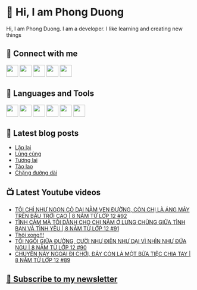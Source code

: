 # 👋 Hi, I am Phong Duong

Hi, I am Phong Duong. I am a developer. I like learning and creating new things

## 🔗 Connect with me
[<img height="32" width="32" src="https://cdn.jsdelivr.net/npm/simple-icons@v3/icons/youtube.svg" />](https://www.youtube.com/channel/UCXykqt3V2-9bYXKWZRcH0rA)
[<img height="32" width="32" src="https://cdn.jsdelivr.net/npm/simple-icons@v3/icons/instagram.svg" />](https://www.instagram.com/phongduonglh)
[<img height="32" width="32" src="https://cdn.jsdelivr.net/npm/simple-icons@v3/icons/twitter.svg" />](https://twitter.com/phongduonglh)
[<img height="32" width="32" src="https://cdn.jsdelivr.net/npm/simple-icons@v3/icons/facebook.svg" />](https://www.facebook.com/phongduonglh)
[<img height="32" width="32" src="https://cdn.jsdelivr.net/npm/simple-icons@v3/icons/linkedin.svg" />](https://www.linkedin.com/in/phongduonglh)

## 🧰 Languages and Tools

[<img height="32" width="32" src="https://cdn.jsdelivr.net/npm/simple-icons@v3/icons/javascript.svg" />](javascript)
[<img height="32" width="32" src="https://cdn.jsdelivr.net/npm/simple-icons@v3/icons/html5.svg" />](html5)
[<img height="32" width="32" src="https://cdn.jsdelivr.net/npm/simple-icons@v3/icons/css3.svg" />](css3)
[<img height="32" width="32" src="https://cdn.jsdelivr.net/npm/simple-icons@v3/icons/node-dot-js.svg" />](nodejs)
[<img height="32" width="32" src="https://cdn.jsdelivr.net/npm/simple-icons@v3/icons/react.svg" />](react)
[<img height="32" width="32" src="https://cdn.jsdelivr.net/npm/simple-icons@v3/icons/vue-dot-js.svg" />](vue)

## 📝 Latest blog posts

<!-- BLOG-POST-LIST:START -->
- [Lặp lại](https://phongduong.dev/blog/2021/08/lap-lai/)
- [Lủng củng](https://phongduong.dev/blog/2021/08/lung-cung/)
- [Tương lai](https://phongduong.dev/blog/2021/08/tuong-lai/)
- [Tào lao](https://phongduong.dev/blog/2021/07/tao-lao/)
- [Chặng đường dài](https://phongduong.dev/blog/2021/07/chang-duong-dai/)
<!-- BLOG-POST-LIST:END -->

## 📺 Latest Youtube videos

<!-- YOUTUBE-VIDEO-LIST:START -->
- [TÔI CHỈ NHƯ NGỌN CỎ DẠI NẰM VEN ĐƯỜNG, CÒN CHỊ LÀ ÁNG MÂY TRÊN BẦU TRỜI CAO | 8 NĂM TỪ LỚP 12 #92](https://www.youtube.com/watch?v=cXw-SSvJXBs)
- [TÌNH CẢM MÀ TÔI DÀNH CHO CHỊ NẰM Ở LƯNG CHỪNG GIỮA TÌNH BẠN VÀ TÌNH YÊU | 8 NĂM TỪ LỚP 12 #91](https://www.youtube.com/watch?v=qjPSXXpSSQY)
- [Thôi xong!!!](https://www.youtube.com/watch?v=a0d2JyWc08w)
- [TÔI NGỒI GIỮA ĐƯỜNG, CƯỜI NHƯ ĐIÊN NHƯ DẠI VÌ NHÌN NHƯ ĐỨA NGU | 8 NĂM TỪ LỚP 12 #90](https://www.youtube.com/watch?v=pGBYMp1DJnk)
- [CHUYẾN NÀY NGOÀI ĐI CHƠI, ĐÂY CÒN LÀ MỘT BỮA TIỆC CHIA TAY | 8 NĂM TỪ LỚP 12 #89](https://www.youtube.com/watch?v=xJfsMR5hKjE)
<!-- YOUTUBE-VIDEO-LIST:END -->

## [💌 Subscribe to my newsletter](https://koogio.substack.com/)
